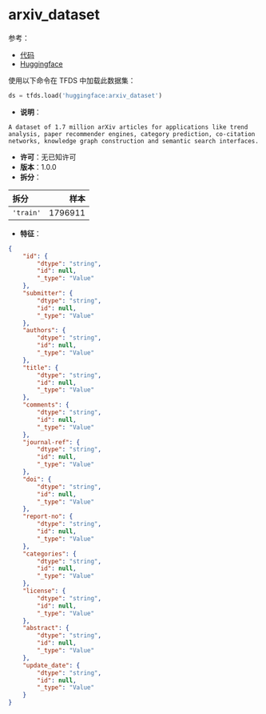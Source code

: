 # arxiv_dataset

参考：

- [代码](https://github.com/huggingface/datasets/blob/master/datasets/arxiv_dataset)
- [Huggingface](https://huggingface.co/datasets/arxiv_dataset)

使用以下命令在 TFDS 中加载此数据集：

```python
ds = tfds.load('huggingface:arxiv_dataset')
```

- **说明**：

```
A dataset of 1.7 million arXiv articles for applications like trend analysis, paper recommender engines, category prediction, co-citation networks, knowledge graph construction and semantic search interfaces.
```

- **许可**：无已知许可
- **版本**：1.0.0
- **拆分**：

拆分 | 样本
:-- | --:
`'train'` | 1796911

- **特征**：

```json
{
    "id": {
        "dtype": "string",
        "id": null,
        "_type": "Value"
    },
    "submitter": {
        "dtype": "string",
        "id": null,
        "_type": "Value"
    },
    "authors": {
        "dtype": "string",
        "id": null,
        "_type": "Value"
    },
    "title": {
        "dtype": "string",
        "id": null,
        "_type": "Value"
    },
    "comments": {
        "dtype": "string",
        "id": null,
        "_type": "Value"
    },
    "journal-ref": {
        "dtype": "string",
        "id": null,
        "_type": "Value"
    },
    "doi": {
        "dtype": "string",
        "id": null,
        "_type": "Value"
    },
    "report-no": {
        "dtype": "string",
        "id": null,
        "_type": "Value"
    },
    "categories": {
        "dtype": "string",
        "id": null,
        "_type": "Value"
    },
    "license": {
        "dtype": "string",
        "id": null,
        "_type": "Value"
    },
    "abstract": {
        "dtype": "string",
        "id": null,
        "_type": "Value"
    },
    "update_date": {
        "dtype": "string",
        "id": null,
        "_type": "Value"
    }
}
```
